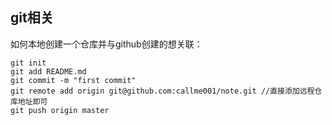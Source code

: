 ## git相关

如何本地创建一个仓库并与github创建的想关联：

```
git init
git add README.md
git commit -m "first commit"
git remote add origin git@github.com:callme001/note.git //直接添加远程仓库地址即可
git push origin master
```
